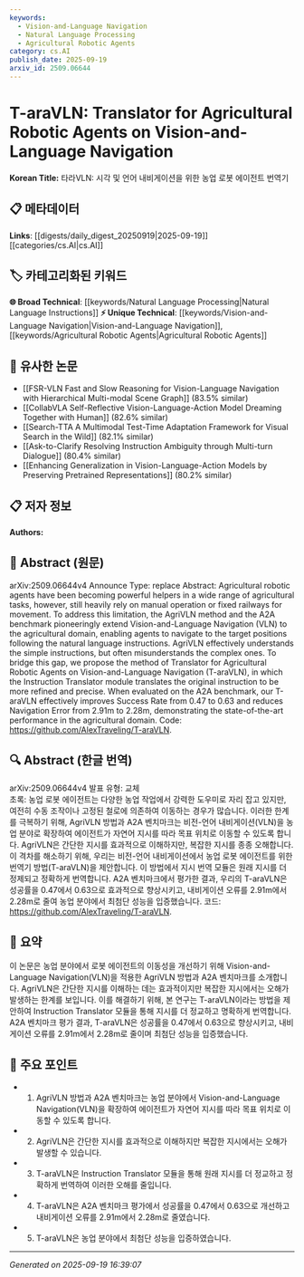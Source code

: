```yaml
---
keywords:
  - Vision-and-Language Navigation
  - Natural Language Processing
  - Agricultural Robotic Agents
category: cs.AI
publish_date: 2025-09-19
arxiv_id: 2509.06644
---
```


<!-- KEYWORD_LINKING_METADATA:
{
  "processed_timestamp": "2025-09-22 21:22:29.907454",
  "vocabulary_version": "1.0",
  "selected_keywords": [
    "Vision-and-Language Navigation",
    "Natural Language Processing",
    "Agricultural Robotic Agents"
  ],
  "rejected_keywords": [
    "Instruction Translator"
  ],
  "similarity_scores": {
    "Vision-and-Language Navigation": 0.78,
    "Natural Language Processing": 0.7,
    "Agricultural Robotic Agents": 0.72
  },
  "extraction_method": "AI_prompt_based",
  "budget_applied": true
}
-->


# T-araVLN: Translator for Agricultural Robotic Agents on Vision-and-Language Navigation

**Korean Title:** 타라VLN: 시각 및 언어 내비게이션을 위한 농업 로봇 에이전트 번역기

## 📋 메타데이터

**Links**: [[digests/daily_digest_20250919|2025-09-19]]   [[categories/cs.AI|cs.AI]]

## 🏷️ 카테고리화된 키워드
**🌐 Broad Technical**: [[keywords/Natural Language Processing|Natural Language Instructions]]
**⚡ Unique Technical**: [[keywords/Vision-and-Language Navigation|Vision-and-Language Navigation]], [[keywords/Agricultural Robotic Agents|Agricultural Robotic Agents]]

## 🔗 유사한 논문
- [[FSR-VLN Fast and Slow Reasoning for Vision-Language Navigation with Hierarchical Multi-modal Scene Graph]] (83.5% similar)
- [[CollabVLA Self-Reflective Vision-Language-Action Model Dreaming Together with Human]] (82.6% similar)
- [[Search-TTA A Multimodal Test-Time Adaptation Framework for Visual Search in the Wild]] (82.1% similar)
- [[Ask-to-Clarify Resolving Instruction Ambiguity through Multi-turn Dialogue]] (80.4% similar)
- [[Enhancing Generalization in Vision-Language-Action Models by Preserving Pretrained Representations]] (80.2% similar)

## 📋 저자 정보

**Authors:** 

## 📄 Abstract (원문)

arXiv:2509.06644v4 Announce Type: replace 
Abstract: Agricultural robotic agents have been becoming powerful helpers in a wide range of agricultural tasks, however, still heavily rely on manual operation or fixed railways for movement. To address this limitation, the AgriVLN method and the A2A benchmark pioneeringly extend Vision-and-Language Navigation (VLN) to the agricultural domain, enabling agents to navigate to the target positions following the natural language instructions. AgriVLN effectively understands the simple instructions, but often misunderstands the complex ones. To bridge this gap, we propose the method of Translator for Agricultural Robotic Agents on Vision-and-Language Navigation (T-araVLN), in which the Instruction Translator module translates the original instruction to be more refined and precise. When evaluated on the A2A benchmark, our T-araVLN effectively improves Success Rate from 0.47 to 0.63 and reduces Navigation Error from 2.91m to 2.28m, demonstrating the state-of-the-art performance in the agricultural domain. Code: https://github.com/AlexTraveling/T-araVLN.

## 🔍 Abstract (한글 번역)

arXiv:2509.06644v4 발표 유형: 교체  
초록: 농업 로봇 에이전트는 다양한 농업 작업에서 강력한 도우미로 자리 잡고 있지만, 여전히 수동 조작이나 고정된 철로에 의존하여 이동하는 경우가 많습니다. 이러한 한계를 극복하기 위해, AgriVLN 방법과 A2A 벤치마크는 비전-언어 내비게이션(VLN)을 농업 분야로 확장하여 에이전트가 자연어 지시를 따라 목표 위치로 이동할 수 있도록 합니다. AgriVLN은 간단한 지시를 효과적으로 이해하지만, 복잡한 지시를 종종 오해합니다. 이 격차를 해소하기 위해, 우리는 비전-언어 내비게이션에서 농업 로봇 에이전트를 위한 번역기 방법(T-araVLN)을 제안합니다. 이 방법에서 지시 번역 모듈은 원래 지시를 더 정제되고 정확하게 번역합니다. A2A 벤치마크에서 평가한 결과, 우리의 T-araVLN은 성공률을 0.47에서 0.63으로 효과적으로 향상시키고, 내비게이션 오류를 2.91m에서 2.28m로 줄여 농업 분야에서 최첨단 성능을 입증했습니다. 코드: https://github.com/AlexTraveling/T-araVLN.

## 📝 요약

이 논문은 농업 분야에서 로봇 에이전트의 이동성을 개선하기 위해 Vision-and-Language Navigation(VLN)을 적용한 AgriVLN 방법과 A2A 벤치마크를 소개합니다. AgriVLN은 간단한 지시를 이해하는 데는 효과적이지만 복잡한 지시에서는 오해가 발생하는 한계를 보입니다. 이를 해결하기 위해, 본 연구는 T-araVLN이라는 방법을 제안하여 Instruction Translator 모듈을 통해 지시를 더 정교하고 명확하게 번역합니다. A2A 벤치마크 평가 결과, T-araVLN은 성공률을 0.47에서 0.63으로 향상시키고, 내비게이션 오류를 2.91m에서 2.28m로 줄이며 최첨단 성능을 입증했습니다.

## 🎯 주요 포인트

- 1. AgriVLN 방법과 A2A 벤치마크는 농업 분야에서 Vision-and-Language Navigation(VLN)을 확장하여 에이전트가 자연어 지시를 따라 목표 위치로 이동할 수 있도록 합니다.

- 2. AgriVLN은 간단한 지시를 효과적으로 이해하지만 복잡한 지시에서는 오해가 발생할 수 있습니다.

- 3. T-araVLN은 Instruction Translator 모듈을 통해 원래 지시를 더 정교하고 정확하게 번역하여 이러한 오해를 줄입니다.

- 4. T-araVLN은 A2A 벤치마크 평가에서 성공률을 0.47에서 0.63으로 개선하고 내비게이션 오류를 2.91m에서 2.28m로 줄였습니다.

- 5. T-araVLN은 농업 분야에서 최첨단 성능을 입증하였습니다.

---

*Generated on 2025-09-19 16:39:07*